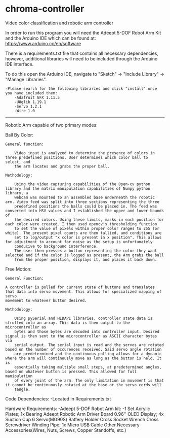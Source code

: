 # chroma-controller
Video color classification and robotic arm controller

In order to run this program you will need the Adeept 5-DOF Robot Arm Kit and the Arduino IDE which can be found at:
https://www.arduino.cc/en/software

There is a requirements.txt file that contains all necessary dependencies, however, additional libraries will need to be included through the Arduino IDE interface.

To do this open the Arduino IDE, navigate to "Sketch" -> "Include Library" -> "Manage Libraries".

    -Please search for the following libraries and click "install" once you have included them:
        -Adafruit GFX 1.11.5
        -U8glib 1.19.1
        -Servo 1.2.1
        -Wire 1.0

--------------------------------------------------------------------------------------------------------------------------------------------------------------------

Robotic Arm  capable of two primary modes:

Ball By Color:

    General function:

        Video input is analyzed to determine the presence of colors in three predefined positions. User determines which color ball to select, and 
        the arm locates and grabs the proper ball.

    Methodology:

        Using the video capturing capabilities of the Open-cv python library and the matrix manipulation capabilities of Numpy python library, a
        webcam was mounted to an assembled base underneath the robotic arm. Video feed was split into three sections representing the three 
        predefined positions the balls could be placed in. The feed was converted into HSV values and I established the upper and lower bounds of
        the desired colors. Using these limits, masks in each position for each color were created. I then used opencv's thresholding function
        to set the value of pixels within proper color ranges to 255 (or white). The present pixel counts are then tallied, and conditions are 
        set to log/output "x color is present in x position". This allows for adjustment to account for noise as the setup is unfortunately
        conducive to background interference.
        The user then presses a button representing the color they want selected and if the color is logged as present, the Arm grabs the ball 
        from the proper position, displays it, and places it back down.


Free Motion:

    General Function:

    A controller is polled for current state of buttons and translates that data into servo movement. This allows for specialized mapping of servo
    movement to whatever button desired.

    Methodology:

        Using pySerial and HIDAPI libraries, controller state data is strolled into an array. This data is then output to the microcontroller as
        bytes and those bytes are decoded into controller input. Desired signal is then sent to the microcontroller as ASCII character bytes via
        serial output. The serial input is read and the servos are rotated based on the number of occurences received. Said servo angle rotation 
        are predetermined and the continuous polling allows for a dynamic where the arm will continously move as long as the button is held. It is 
        essentially taking multiple small steps, at predetermined angles, based on whatever button is pressed. This allowed for full manipulation
        of every joint of the arm. The only limitation in movement is that it cannot be continuously rotated at the base or the servo cords will
        tangle. 


Code Dependencies:
    -Located in Requirements.txt
    
Hardware Requirements:
    -Adeept 5-DOF Robot Arm kit:
        -1 Set Acrylic Plates; 1x Bearing
        Adeept Robotic Arm Driver Board
        0.96'' OLED Display; 4x Suction Cup
        6 Servo(MG90S)
        Battery Holder
        Cross Socket Wrench
        Cross Screwdriver
        Winding Pipe; 1x Micro USB Cable
        Other Necessary Accessories(Wires, Nuts, Screws, Copper Standoffs, etc.)
